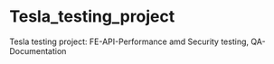 # Tesla_testing_project
Tesla testing project: FE-API-Performance amd Security testing, QA-Documentation
